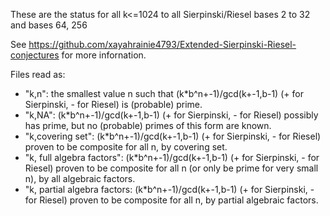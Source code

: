 These are the status for all k<=1024 to all Sierpinski/Riesel bases 2 to 32 and bases 64, 256

See https://github.com/xayahrainie4793/Extended-Sierpinski-Riesel-conjectures for more infornation.

Files read as:

* "k,n": the smallest value n such that (k\*b^n+-1)/gcd(k+-1,b-1) (+ for Sierpinski, - for Riesel) is (probable) prime.
* "k,NA": (k\*b^n+-1)/gcd(k+-1,b-1) (+ for Sierpinski, - for Riesel) possibly has prime, but no (probable) primes of this form are known.
* "k,covering set": (k\*b^n+-1)/gcd(k+-1,b-1) (+ for Sierpinski, - for Riesel) proven to be composite for all n, by covering set.
* "k, full algebra factors": (k\*b^n+-1)/gcd(k+-1,b-1) (+ for Sierpinski, - for Riesel) proven to be composite for all n (or only be prime for very small n), by all algebraic factors.
* "k, partial algebra factors: (k\*b^n+-1)/gcd(k+-1,b-1) (+ for Sierpinski, - for Riesel) proven to be composite for all n, by partial algebraic factors.

